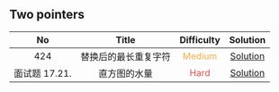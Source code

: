 ## Two pointers

|               No                |                       Title                        |            Difficulty             |                             Solution                              |
| :-----------------------------: | :------------------------------------------------: | :-------------------------------: | :---------------------------------------------------------------: |
|               424               |                替换后的最长重复字符                | <font color=#F0AD4E>Medium</font> | [Solution](longest_repeating_character_replacement/Solution.java) |
|          面试题 17.21.          |                    直方图的水量                    | <font color=#D9534F>Hard</font> | [Solution](volume_of_histogram_LCCI/Solution.java) |
